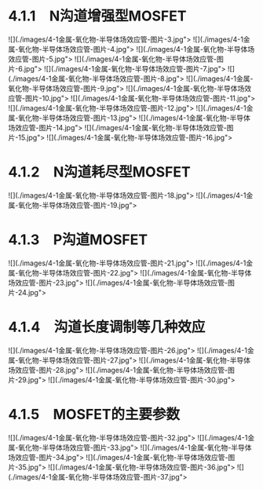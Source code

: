 # 4.1.1　N沟道增强型MOSFET
![](./images/4-1金属-氧化物-半导体场效应管-图片-3.jpg"></div>
![](./images/4-1金属-氧化物-半导体场效应管-图片-4.jpg"></div>
![](./images/4-1金属-氧化物-半导体场效应管-图片-5.jpg"></div>
![](./images/4-1金属-氧化物-半导体场效应管-图片-6.jpg"></div>
![](./images/4-1金属-氧化物-半导体场效应管-图片-7.jpg"></div>
![](./images/4-1金属-氧化物-半导体场效应管-图片-8.jpg"></div>
![](./images/4-1金属-氧化物-半导体场效应管-图片-9.jpg"></div>
![](./images/4-1金属-氧化物-半导体场效应管-图片-10.jpg"></div>
![](./images/4-1金属-氧化物-半导体场效应管-图片-11.jpg"></div>
![](./images/4-1金属-氧化物-半导体场效应管-图片-12.jpg"></div>
![](./images/4-1金属-氧化物-半导体场效应管-图片-13.jpg"></div>
![](./images/4-1金属-氧化物-半导体场效应管-图片-14.jpg"></div>
![](./images/4-1金属-氧化物-半导体场效应管-图片-15.jpg"></div>
![](./images/4-1金属-氧化物-半导体场效应管-图片-16.jpg"></div>

# 4.1.2　N沟道耗尽型MOSFET
![](./images/4-1金属-氧化物-半导体场效应管-图片-18.jpg"></div>
![](./images/4-1金属-氧化物-半导体场效应管-图片-19.jpg"></div>

# 4.1.3　P沟道MOSFET
![](./images/4-1金属-氧化物-半导体场效应管-图片-21.jpg"></div>
![](./images/4-1金属-氧化物-半导体场效应管-图片-22.jpg"></div>
![](./images/4-1金属-氧化物-半导体场效应管-图片-23.jpg"></div>
![](./images/4-1金属-氧化物-半导体场效应管-图片-24.jpg"></div>

# 4.1.4　沟道长度调制等几种效应
![](./images/4-1金属-氧化物-半导体场效应管-图片-26.jpg"></div>
![](./images/4-1金属-氧化物-半导体场效应管-图片-27.jpg"></div>
![](./images/4-1金属-氧化物-半导体场效应管-图片-28.jpg"></div>
![](./images/4-1金属-氧化物-半导体场效应管-图片-29.jpg"></div>
![](./images/4-1金属-氧化物-半导体场效应管-图片-30.jpg"></div>

# 4.1.5　MOSFET的主要参数
![](./images/4-1金属-氧化物-半导体场效应管-图片-32.jpg"></div>
![](./images/4-1金属-氧化物-半导体场效应管-图片-33.jpg"></div>
![](./images/4-1金属-氧化物-半导体场效应管-图片-34.jpg"></div>
![](./images/4-1金属-氧化物-半导体场效应管-图片-35.jpg"></div>
![](./images/4-1金属-氧化物-半导体场效应管-图片-36.jpg"></div>
![](./images/4-1金属-氧化物-半导体场效应管-图片-37.jpg"></div>
